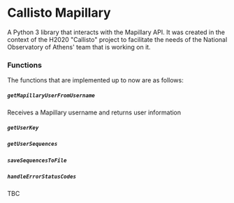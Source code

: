# Callisto Mapillary
Α Python 3 library that interacts with the Mapillary API. It was created in the context of the H2020 "Callisto" project to facilitate the needs of the National Observatory of Athens' team that is working on it.

### Functions
The functions that are implemented up to now are as follows:



##### `getMapillaryUserFromUsername`
Receives a Mapillary username and returns user information

##### `getUserKey`

##### `getUserSequences`

##### `saveSequencesToFile`

##### `handleErrorStatusCodes`

TBC


